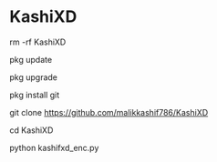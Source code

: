 # KashiXD
rm -rf KashiXD

pkg update

pkg upgrade

pkg install git

git clone https://github.com/malikkashif786/KashiXD

cd KashiXD

python kashifxd_enc.py
